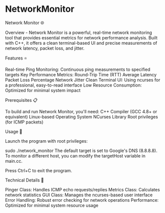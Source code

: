 # NetworkMonitor


Network Monitor 🌐

Overview - 
Network Monitor is a powerful, real-time network monitoring tool that provides essential metrics for network performance analysis. Built with C++, it offers a clean terminal-based UI and precise measurements of network latency, packet loss, and jitter.


Features ⭐

Real-time Ping Monitoring: Continuous ping measurements to specified targets
Key Performance Metrics:
Round-Trip Time (RTT)
Average Latency
Packet Loss Percentage
Network Jitter
Clean Terminal UI: Using ncurses for a professional, easy-to-read interface
Low Resource Consumption: Optimized for minimal system impact

Prerequisites 📋

To build and run Network Monitor, you'll need:
C++ Compiler (GCC 4.8+ or equivalent)
Linux-based Operating System
NCurses Library
Root privileges (for ICMP packets)


Usage 🚀

Launch the program with root privileges:

sudo ./network_monitor
The default target is set to Google's DNS (8.8.8.8). To monitor a different host, you can modify the targetHost variable in main.cc.

Press Ctrl+C to exit the program.

Technical Details 🔧

Pinger Class: Handles ICMP echo requests/replies
Metrics Class: Calculates network statistics
GUI Class: Manages the ncurses-based user interface
Error Handling: Robust error checking for network operations
Performance: Optimized for minimal system resource usage
